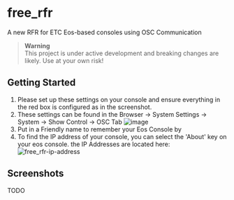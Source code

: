 # free_rfr

A new RFR for ETC Eos-based consoles using OSC Communication


> **Warning**  
> This project is under active development and breaking changes are likely. Use at your own risk!

## Getting Started
1. Please set up these settings on your console and ensure everything in the red box is configured as in the screenshot.
2. These settings can be found in the Browser -> System Settings -> System -> Show Control -> OSC Tab
![image](https://github.com/bgoldstone/free_rfr/assets/23127820/b9b4f82e-60fa-4b70-a157-1793e6bd2f65)
3. Put in a Friendly name to remember your Eos Console by
4. To find the IP address of your console, you can select the 'About' key on your eos console. the IP Addresses are located here:
![free_rfr-ip-address](https://github.com/bgoldstone/free_rfr/assets/23127820/36fd53ee-67c9-4740-a2d0-4c08384eb330)

## Screenshots
TODO
